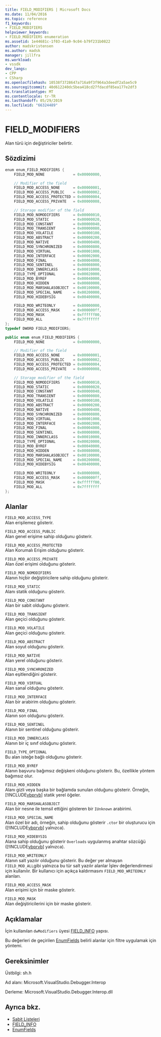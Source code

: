 ```yaml
---
title: FIELD_MODIFIERS | Microsoft Docs
ms.date: 11/04/2016
ms.topic: reference
f1_keywords:
- FIELD_MODIFIERS
helpviewer_keywords:
- FIELD_MODIFIERS enumeration
ms.assetid: 1e44681c-1f03-41a9-9c04-b79f231b0822
author: madskristensen
ms.author: madsk
manager: jillfra
ms.workload:
- vssdk
dev_langs:
- CPP
- CSharp
ms.openlocfilehash: 10538f3728647a716a9f3f964a3deedf2a5ae5c9
ms.sourcegitcommit: 40d612240dc5bea418cd27fdacdf85ea177e2df3
ms.translationtype: MT
ms.contentlocale: tr-TR
ms.lasthandoff: 05/29/2019
ms.locfileid: "66324489"
---
```

# <a name="fieldmodifiers"></a>FIELD_MODIFIERS
Alan türü için değiştiriciler belirtir.

## <a name="syntax"></a>Sözdizimi

```cpp
enum enum_FIELD_MODIFIERS {
    FIELD_MOD_NONE             = 0x00000000,

    // Modifier of the field
    FIELD_MOD_ACCESS_NONE      = 0x00000001,
    FIELD_MOD_ACCESS_PUBLIC    = 0x00000002,
    FIELD_MOD_ACCESS_PROTECTED = 0x00000004,
    FIELD_MOD_ACCESS_PRIVATE   = 0x00000008,

    // Storage modifier of the field
    FIELD_MOD_NOMODIFIERS      = 0x00000010,
    FIELD_MOD_STATIC           = 0x00000020,
    FIELD_MOD_CONSTANT         = 0x00000040,
    FIELD_MOD_TRANSIENT        = 0x00000080,
    FIELD_MOD_VOLATILE         = 0x00000100,
    FIELD_MOD_ABSTRACT         = 0x00000200,
    FIELD_MOD_NATIVE           = 0x00000400,
    FIELD_MOD_SYNCHRONIZED     = 0x00000800,
    FIELD_MOD_VIRTUAL          = 0x00001000,
    FIELD_MOD_INTERFACE        = 0x00002000,
    FIELD_MOD_FINAL            = 0x00004000,
    FIELD_MOD_SENTINEL         = 0x00008000,
    FIELD_MOD_INNERCLASS       = 0x00010000,
    FIELD_TYPE_OPTIONAL        = 0x00020000,
    FIELD_MOD_BYREF            = 0x00040000,
    FIELD_MOD_HIDDEN           = 0x00080000,
    FIELD_MOD_MARSHALASOBJECT  = 0x00100000,
    FIELD_MOD_SPECIAL_NAME     = 0x00200000,
    FIELD_MOD_HIDEBYSIG        = 0x00400000,

    FIELD_MOD_WRITEONLY        = 0x80000000,
    FIELD_MOD_ACCESS_MASK      = 0x000000ff,
    FIELD_MOD_MASK             = 0xffffff00,
    FIELD_MOD_ALL              = 0x7fffffff
};
typedef DWORD FIELD_MODIFIERS;
```

```csharp
public enum enum_FIELD_MODIFIERS {
    FIELD_MOD_NONE             = 0x00000000,

    // Modifier of the field
    FIELD_MOD_ACCESS_NONE      = 0x00000001,
    FIELD_MOD_ACCESS_PUBLIC    = 0x00000002,
    FIELD_MOD_ACCESS_PROTECTED = 0x00000004,
    FIELD_MOD_ACCESS_PRIVATE   = 0x00000008,

    // Storage modifier of the field
    FIELD_MOD_NOMODIFIERS      = 0x00000010,
    FIELD_MOD_STATIC           = 0x00000020,
    FIELD_MOD_CONSTANT         = 0x00000040,
    FIELD_MOD_TRANSIENT        = 0x00000080,
    FIELD_MOD_VOLATILE         = 0x00000100,
    FIELD_MOD_ABSTRACT         = 0x00000200,
    FIELD_MOD_NATIVE           = 0x00000400,
    FIELD_MOD_SYNCHRONIZED     = 0x00000800,
    FIELD_MOD_VIRTUAL          = 0x00001000,
    FIELD_MOD_INTERFACE        = 0x00002000,
    FIELD_MOD_FINAL            = 0x00004000,
    FIELD_MOD_SENTINEL         = 0x00008000,
    FIELD_MOD_INNERCLASS       = 0x00010000,
    FIELD_TYPE_OPTIONAL        = 0x00020000,
    FIELD_MOD_BYREF            = 0x00040000,
    FIELD_MOD_HIDDEN           = 0x00080000,
    FIELD_MOD_MARSHALASOBJECT  = 0x00100000,
    FIELD_MOD_SPECIAL_NAME     = 0x00200000,
    FIELD_MOD_HIDEBYSIG        = 0x00400000,

    FIELD_MOD_WRITEONLY        = 0x80000000,
    FIELD_MOD_ACCESS_MASK      = 0x000000ff,
    FIELD_MOD_MASK             = 0xffffff00,
    FIELD_MOD_ALL              = 0x7fffffff
};
```

## <a name="fields"></a>Alanlar
`FIELD_MOD_ACCESS_TYPE`\
Alan erişilemez gösterir.

`FIELD_MOD_ACCESS_PUBLIC`\
Alan genel erişime sahip olduğunu gösterir.

`FIELD_MOD_ACCESS_PROTECTED`\
Alan Korumalı Erişim olduğunu gösterir.

`FIELD_MOD_ACCESS_PRIVATE`\
Alan özel erişimi olduğunu gösterir.

`FIELD_MOD_NOMODIFIERS`\
Alanın hiçbir değiştiricilere sahip olduğunu gösterir.

`FIELD_MOD_STATIC`\
Alanı statik olduğunu gösterir.

`FIELD_MOD_CONSTANT`\
Alan bir sabit olduğunu gösterir.

`FIELD_MOD_TRANSIENT`\
Alan geçici olduğunu gösterir.

`FIELD_MOD_VOLATILE`\
Alan geçici olduğunu gösterir.

`FIELD_MOD_ABSTRACT`\
Alan soyut olduğunu gösterir.

`FIELD_MOD_NATIVE`\
Alan yerel olduğunu gösterir.

`FIELD_MOD_SYNCHRONIZED`\
Alan eşitlendiğini gösterir.

`FIELD_MOD_VIRTUAL`\
Alan sanal olduğunu gösterir.

`FIELD_MOD_INTERFACE`\
Alan bir arabirim olduğunu gösterir.

`FIELD_MOD_FINAL`\
Alanın son olduğunu gösterir.

`FIELD_MOD_SENTINEL`\
Alanın bir sentinel olduğunu gösterir.

`FIELD_MOD_INNERCLASS`\
Alanın bir iç sınıf olduğunu gösterir.

`FIELD_TYPE_OPTIONAL`\
Bu alan isteğe bağlı olduğunu gösterir.

`FIELD_MOD_BYREF`\
Alanın başvuru bağımsız değişkeni olduğunu gösterir. Bu, özellikle yöntem bağımsız olur.

`FIELD_MOD_HIDDEN`\
Alanı gizli veya başka bir bağlamda sunulan olduğunu gösterir. Örneğin, [!INCLUDE[vbprvb](../../../code-quality/includes/vbprvb_md.md)] statik yerel öğeler.

`FIELD_MOD_MARSHALASOBJECT`\
Alan bir nesne ile temsil ettiğini gösteren bir `IUnknown` arabirimi.

`FIELD_MOD_SPECIAL_NAME`\
Alan özel bir adı, örneğin, sahip olduğunu gösterir `.ctor` bir oluşturucu için ([!INCLUDE[vbprvb](../../../code-quality/includes/vbprvb_md.md)] yalnızca).

`FIELD_MOD_HIDEBYSIG`\
Alana sahip olduğunu gösterir `Overloads` uygulanmış anahtar sözcüğü ([!INCLUDE[vbprvb](../../../code-quality/includes/vbprvb_md.md)] yalnızca).

`FIELD_MOD_WRITEONLY`\
Alanın salt yazılır olduğunu gösterir. Bu değer yer almayan `FIELD_MOD_ALL`gibi yalnızca bu tür salt yazılır alanlar İşlev değerlendirmesi için kullanılır. Bir kullanıcı için açıkça kaldırmasını `FIELD_MOD_WRITEONLY` alanları.

`FIELD_MOD_ACCESS_MASK`\
Alan erişimi için bir maske gösterir.

`FIELD_MOD_MASK`\
Alan değiştiricilerini için bir maske gösterir.

## <a name="remarks"></a>Açıklamalar
İçin kullanılan `dwModifiers` üyesi [FIELD_INFO](../../../extensibility/debugger/reference/field-info.md) yapısı.

Bu değerleri de geçirilen [EnumFields](../../../extensibility/debugger/reference/idebugcontainerfield-enumfields.md) belirli alanlar için filtre uygulamak için yöntemi.

## <a name="requirements"></a>Gereksinimler
Üstbilgi: sh.h

Ad alanı: Microsoft.VisualStudio.Debugger.Interop

Derleme: Microsoft.VisualStudio.Debugger.Interop.dll

## <a name="see-also"></a>Ayrıca bkz.
- [Sabit Listeleri](../../../extensibility/debugger/reference/enumerations-visual-studio-debugging.md)
- [FIELD_INFO](../../../extensibility/debugger/reference/field-info.md)
- [EnumFields](../../../extensibility/debugger/reference/idebugcontainerfield-enumfields.md)
